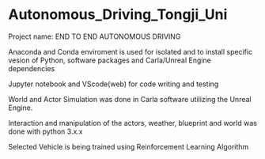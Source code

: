# Autonomous_Driving_Tongji_Uni

Project name: END TO END AUTONOMOUS DRIVING

Anaconda and Conda enviroment is used for isolated and to install specific vesion of Python, software packages and Carla/Unreal Engine dependencies

Jupyter notebook and VScode(web) for code writing and testing

World and Actor Simulation was done in Carla software utilizing the Unreal Engine.

Interaction and manipulation of the actors, weather, blueprint and world was done with python 3.x.x

Selected Vehicle is being trained using Reinforcement Learning Algorithm 
